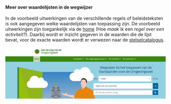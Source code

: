 #### Meer over waardelijsten in de wegwijzer

In de voorbeeld uitwerkingen van de verschillende regels of beleidsteksten is
ook aangegeven welke waardelijsten van toepassing zijn. De voorbeeld
uitwerkingen zijn toegankelijk via de [home](https://wegwijzertpod.nl/) (Hoe
*maak* ik een *regel over een activiteit*?). Daarbij wordt er inzicht gegeven in
de waarden die de lijst bevat, voor de exacte waarden wordt er verwezen naar de
[stelselcatalogus](https://stelselcatalogus.omgevingswet.overheid.nl/waardelijstenpagina).

![](media/3021Home_Hoemaakik.png)
